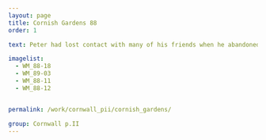 ```yaml
---
layout: page
title: Cornish Gardens 88
order: 1

text: Peter had lost contact with many of his friends when he abandoned his Portholland studio in 1965.  However, on a return trip, he visited and painted the gardens of his friends and artists Margo Maeckelberghe and the late Barbara Hepworth.

imagelist:
  - WM_88-18
  - WM_89-03
  - WM_88-11
  - WM_88-12


permalink: /work/cornwall_pii/cornish_gardens/

group: Cornwall p.II
---
```

